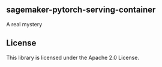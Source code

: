 ## sagemaker-pytorch-serving-container

A real mystery

## License

This library is licensed under the Apache 2.0 License. 
